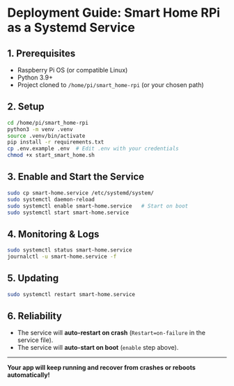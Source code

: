 # Deployment Guide: Smart Home RPi as a Systemd Service

## 1. Prerequisites

- Raspberry Pi OS (or compatible Linux)
- Python 3.9+
- Project cloned to `/home/pi/smart_home-rpi` (or your chosen path)

## 2. Setup

```bash
cd /home/pi/smart_home-rpi
python3 -m venv .venv
source .venv/bin/activate
pip install -r requirements.txt
cp .env.example .env  # Edit .env with your credentials
chmod +x start_smart_home.sh
```

## 3. Enable and Start the Service

```bash
sudo cp smart-home.service /etc/systemd/system/
sudo systemctl daemon-reload
sudo systemctl enable smart-home.service   # Start on boot
sudo systemctl start smart-home.service
```

## 4. Monitoring & Logs

```bash
sudo systemctl status smart-home.service
journalctl -u smart-home.service -f
```

## 5. Updating

```bash
sudo systemctl restart smart-home.service
```

## 6. Reliability

- The service will **auto-restart on crash** (`Restart=on-failure` in the service file).
- The service will **auto-start on boot** (`enable` step above).

---

**Your app will keep running and recover from crashes or reboots automatically!**
